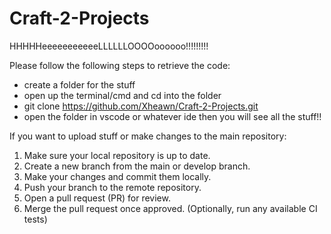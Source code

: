 # Craft-2-Projects
HHHHHeeeeeeeeeeeLLLLLLOOOOoooooo!!!!!!!!! 

Please follow the following steps to retrieve the code:
- create a folder for the stuff
- open up the terminal/cmd and cd into the folder 
- git clone https://github.com/Xheawn/Craft-2-Projects.git
- open the folder in vscode or whatever ide then you will see all the stuff!!


If you want to upload stuff or make changes to the main repository:
1.	Make sure your local repository is up to date.
2.	Create a new branch from the main or develop branch.
3.	Make your changes and commit them locally.
4.	Push your branch to the remote repository.
5.	Open a pull request (PR) for review.
6.	Merge the pull request once approved. (Optionally, run any available CI tests)